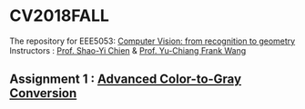 # CV2018FALL
The repository for EEE5053: [Computer Vision: from recognition to geometry](http://media.ee.ntu.edu.tw/courses/cv9/18F/)
Instructors : [Prof. Shao-Yi Chien](http://media.ee.ntu.edu.tw/member/#nevigator) & [Prof. Yu-Chiang Frank Wang](http://vllab.ee.ntu.edu.tw/members.html)
## Assignment 1 : [Advanced Color-to-Gray Conversion](./Assignment1)
